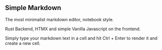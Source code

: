 ## Simple Markdown

The most minimalist markdown editor, notebook style.

Rust Backend, HTMX and simple Vanilla Javascript on the frontend.

Simply type your markdown text in a cell and hit Ctrl + Enter to render it and create a new cell.